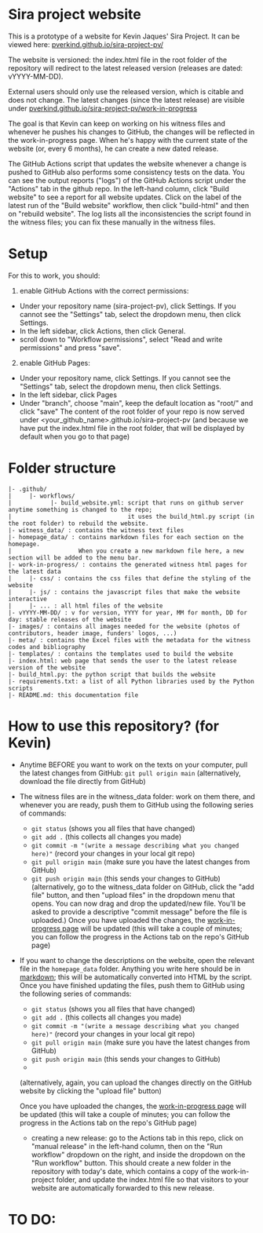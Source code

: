 # Sira project website

This is a prototype of a website for Kevin Jaques' Sira Project. 
It can be viewed here: [pverkind.github.io/sira-project-pv/](https://pverkind.github.io/sira-project-pv/)

The website is versioned: the index.html file in the root folder of the repository
will redirect to the latest released version (releases are dated: vYYYY-MM-DD).

External users should only use the released version, which is citable and does not change.
The latest changes (since the latest release) are visible under 
[pverkind.github.io/sira-project-pv/work-in-progress](https://pverkind.github.io/sira-project-pv/work-in-progress)

The goal is that Kevin can keep on working on his witness files and whenever he pushes his changes to GitHub,
the changes will be reflected in the work-in-progress page. When he's happy with the current state of the website
(or, every 6 months), he can create a new dated release. 

The GitHub Actions script that updates the website whenever a change is pushed to GitHub
also performs some consistency tests on the data. You can see the output reports ("logs") of the GitHub Actions 
script under the "Actions" tab in the github repo. In the left-hand column, click "Build website" to see
a report for all website updates. Click on the label of the latest run of the "Build website" workflow,
then click "build-html" and then on "rebuild website". The log lists all the inconsistencies the script found
in the witness files; you can fix these manually in the witness files. 


# Setup

For this to work, you should:

1. enable GitHub Actions with the correct permissions:

* Under your repository name (sira-project-pv), click  Settings. If you cannot see the "Settings" tab, select the  dropdown menu, then click Settings.
* In the left sidebar, click  Actions, then click General.
* scroll down to "Workflow permissions", select "Read and write permissions" and press "save".

2. enable GitHub Pages:

* Under your repository name, click  Settings. If you cannot see the "Settings" tab, select the  dropdown menu, then click Settings.
* In the left sidebar, click  Pages
* Under "branch", choose "main", keep the default location as "root/"  and click "save"
The content of the root folder of your repo is now served under <your_github_name>.github.io/sira-project-pv
(and because we have put the index.html file in the root folder, that will be displayed by default when you go to that page)

# Folder structure

```
|- .github/
|     |- workflows/
|           |- build_website.yml: script that runs on github server anytime something is changed to the repo;
|                                 it uses the build_html.py script (in the root folder) to rebuild the website.
|- witness_data/ : contains the witness text files
|- homepage_data/ : contains markdown files for each section on the homepage. 
|                   When you create a new markdown file here, a new section will be added to the menu bar. 
|- work-in-progress/ : contains the generated witness html pages for the latest data
|     |- css/ : contains the css files that define the styling of the website
|     |- js/ : contains the javascript files that make the website interactive
|     |- ... : all html files of the website 
|- vYYYY-MM-DD/ : v for version, YYYY for year, MM for month, DD for day: stable releases of the website
|- images/ : contains all images needed for the website (photos of contributors, header image, funders' logos, ...)
|- meta/ : contains the Excel files with the metadata for the witness codes and bibliography
|- templates/ : contains the templates used to build the website
|- index.html: web page that sends the user to the latest release version of the website
|- build_html.py: the python script that builds the website
|- requirements.txt: a list of all Python libraries used by the Python scripts
|- README.md: this documentation file
```

# How to use this repository? (for Kevin)

* Anytime BEFORE you want to work on the texts on your computer, pull the latest changes from GitHub: 
  `git pull origin main`
  (alternatively, download the file directly from GitHub)
* The witness files are in the witness_data folder: work on them there, and whenever you are ready, 
  push them to GitHub using the following series of commands:
  - `git status`  (shows you all files that have changed)
  - `git add .`   (this collects all changes you made)
  - `git commit -m "(write a message describing what you changed here)"`  (record your changes in your local git repo)
  - `git pull origin main`  (make sure you have the latest changes from GitHub)
  - `git push origin main`  (this sends your changes to GitHub)
  (alternatively, go to the witness_data folder on GitHub, click the
  "add file" button, and then "upload files" in the dropdown menu that opens.
  You can now drag and drop the updated/new file. You'll be asked
  to provide a descriptive "commit message" before the file is uploaded.)
  Once you have uploaded the changes, the [work-in-progress page](https://pverkind.github.io/sira-project-pv/work-in-progress) will be updated
  (this will take a couple of minutes; you can follow the progress in the Actions tab on the repo's GitHub page)
* If you want to change the descriptions on the website, open the relevant file 
  in the `homepage_data` folder. Anything you write here should be in 
  [markdown](https://www.markdownguide.org/basic-syntax/); this will be automatically
  converted into HTML by the script. Once you have finished updating the files, 
  push them to GitHub using the following series of commands:
  - `git status`  (shows you all files that have changed)
  - `git add .`   (this collects all changes you made)
  - `git commit -m "(write a message describing what you changed here)"`  (record your changes in your local git repo)
  - `git pull origin main`  (make sure you have the latest changes from GitHub)
  - `git push origin main`  (this sends your changes to GitHub)
  - 
  (alternatively, again, you can upload the changes
  directly on the GitHub website by clicking the "upload file" button)

  Once you have uploaded the changes, the [work-in-progress page](https://pverkind.github.io/sira-project-pv/work-in-progress) will be updated
  (this will take a couple of minutes; you can follow the progress in the Actions tab on the repo's GitHub page)
  * creating a new release: go to the Actions tab in this repo, click on "manual release" in the left-hand column,
    then on the "Run workflow" dropdown on the right, and inside the dropdown on the "Run workflow" button.
    This should create a new folder in the repository with today's date, which contains a copy of the work-in-project folder,
    and update the index.html file so that visitors to your website are automatically forwarded to this new release. 

# TO DO: 



